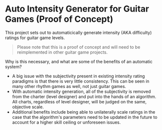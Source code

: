 # Auto Intensity Generator for Guitar Games (Proof of Concept)

This project sets out to automaticically generate intensity (AKA difficulty) ratings for guitar game levels.

> Please note that this is a proof of concept and will need to be reimplemented in other guitar game projects.

Why is this necessary, and what are some of the benefits of an automatic system?

- A big issue with the subjectivity present in existing intensity rating paradigms is that there is very little consistency. This can be seen in many other rhythm games as well, not just guitar games.
- With automatic intensity generation, all of the subjectivity is removed from the charter (level designer) and put into the hands of an algorithm. All charts, regardless of level designer, will be judged on the same, objective scale.
- Additional benefits include being able to unilaterally scale ratings in the case that the algorithm's parameters need to be updated in the future to account for a higher skill ceiling or unforeseen issues.
